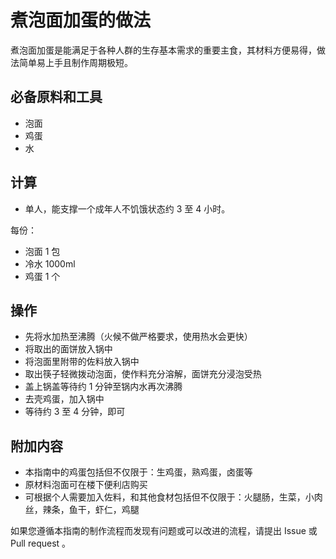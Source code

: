 # 煮泡面加蛋的做法

煮泡面加蛋是能满足于各种人群的生存基本需求的重要主食，其材料方便易得，做法简单易上手且制作周期极短。

## 必备原料和工具

- 泡面
- 鸡蛋
- 水

## 计算

- 单人，能支撑一个成年人不饥饿状态约 3 至 4 小时。

每份：

- 泡面 1 包
- 冷水 1000ml
- 鸡蛋 1 个

## 操作

- 先将水加热至沸腾（火候不做严格要求，使用热水会更快）
- 将取出的面饼放入锅中
- 将泡面里附带的佐料放入锅中
- 取出筷子轻微拨动泡面，使作料充分溶解，面饼充分浸泡受热
- 盖上锅盖等待约 1 分钟至锅内水再次沸腾
- 去壳鸡蛋，加入锅中
- 等待约 3 至 4 分钟，即可

## 附加内容

- 本指南中的鸡蛋包括但不仅限于：生鸡蛋，熟鸡蛋，卤蛋等
- 原材料泡面可在楼下便利店购买
- 可根据个人需要加入佐料，和其他食材包括但不仅限于：火腿肠，生菜，小肉丝，辣条，鱼干，虾仁，鸡腿

如果您遵循本指南的制作流程而发现有问题或可以改进的流程，请提出 Issue 或 Pull request 。
